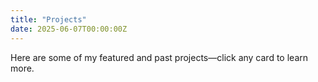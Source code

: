 ```yaml
---
title: "Projects"
date: 2025-06-07T00:00:00Z
---
```

Here are some of my featured and past projects—click any card to learn more.

